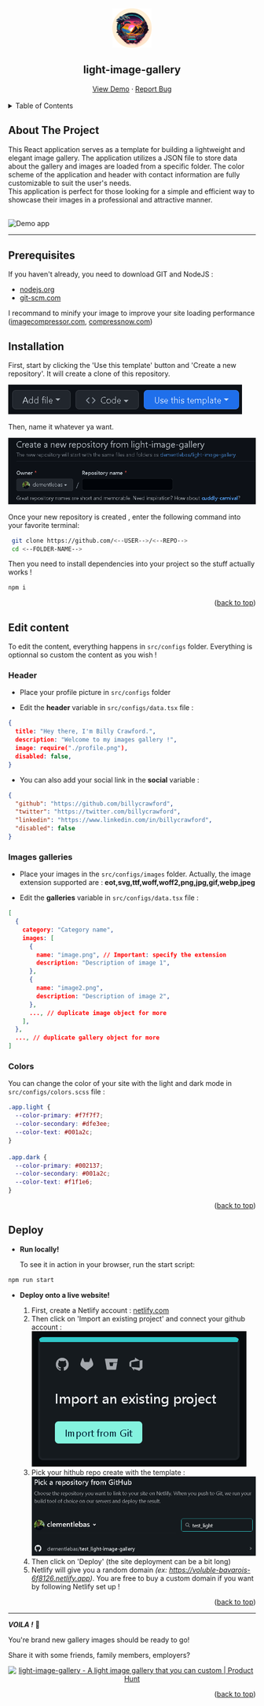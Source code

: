<a name="readme-top" id="readme-top"></a>

<!-- PROJECT SHIELDS -->
<!--
*** I'm using markdown "reference style" links for readability.
*** Reference links are enclosed in brackets [ ] instead of parentheses ( ).
*** See the bottom of this document for the declaration of the reference variables
*** for contributors-url, forks-url, etc. This is an optional, concise syntax you may use.
*** https://www.markdownguide.org/basic-syntax/#reference-style-links
-->

<!-- PROJECT LOGO -->
<br />
<div align="center">
  <a href="https://github.com/clementlebas/light-image-gallery">
    <img src="./docs/logo.png" alt="Logo" width="80" height="80">
  </a>

  <h2 align="center">light-image-gallery</h3>
  <a href="https://gallery.clementlebas.dev/">View Demo</a>
  ·
  <a href="https://github.com/clementlebas/light-image-gallery/issues">Report Bug</a>
  <br />
  <br />
</div>

<!-- TABLE OF CONTENTS -->
<details>
  <summary>Table of Contents</summary>
  <ol>
    <li>
      <a href="#about-the-project">About The Project</a>
    </li>
    <li><a href="#prerequisites">Prerequisites</a></li>
    <li><a href="#installation">Installation</a></li>
    <li><a href="#edit-content">Edit content</a></li>
    <li><a href="#deploy">Deploy</a></li>
  </ol>
</details>

## About The Project

  <p align="left" id="about-the-project">
    This React application serves as a template for building a lightweight and elegant image gallery. The application utilizes a JSON file to store data about the gallery and images are loaded from a specific folder. The color scheme of the application and header with contact information are fully customizable to suit the user's needs. 
    <br />
    This application is perfect for those looking for a simple and efficient way to showcase their images in a professional and attractive manner.
    <br />
    <br /> 
  </p>

![Demo app](/docs/demo.gif)

<!-- ABOUT THE PROJECT -->

---

## **Prerequisites**

If you haven't already, you need to download GIT and NodeJS :

- [nodejs.org](https://nodejs.org/)
- [git-scm.com](https://git-scm.com/downloads)

I recommand to minify your image to improve your site loading performance ([imagecompressor.com](https://imagecompressor.com/), [compressnow.com](https://compressnow.com/))

## **Installation**

First, start by clicking the 'Use this template' button and 'Create a new repository'. It will create a clone of this repository.

![Demo app](/docs/usetemplate.png)

Then, name it whatever ya want.

![Demo app](/docs/createrepo.png)

Once your new repository is created , enter the following command into your favorite terminal:

```sh
 git clone https://github.com/<--USER-->/<--REPO-->
 cd <--FOLDER-NAME-->
```

Then you need to install dependencies into your project so the stuff actually works !

```sh
npm i
```

<p align="right">(<a href="#readme-top">back to top</a>)</p>

<!-- USAGE EXAMPLES -->

## **Edit content**

To edit the content, everything happens in `src/configs` folder. Everything is optionnal so custom the content as you wish !

### **Header**

- Place your profile picture in `src/configs` folder

- Edit the **header** variable in `src/configs/data.tsx` file :

```json
{
  title: "Hey there, I'm Billy Crawford.",
  description: "Welcome to my images gallery !",
  image: require("./profile.png"),
  disabled: false,
}
```

- You can also add your social link in the **social** variable :

```json
{
  "github": "https://github.com/billycrawford",
  "twitter": "https://twitter.com/billycrawford",
  "linkedin": "https://www.linkedin.com/in/billycrawford",
  "disabled": false
}
```

### **Images galleries**

- Place your images in the `src/configs/images` folder. Actually, the image extension supported are : **eot,svg,ttf,woff,woff2,png,jpg,gif,webp,jpeg**

- Edit the **galleries** variable in `src/configs/data.tsx` file :

```json
[
  {
    category: "Category name",
    images: [
      {
        name: "image.png", // Important: specify the extension
        description: "Description of image 1",
      },
      {
        name: "image2.png",
        description: "Description of image 2",
      },
      ..., // duplicate image object for more
    ],
  },
  ..., // duplicate gallery object for more
]
```

### **Colors**

You can change the color of your site with the light and dark mode in `src/configs/colors.scss` file :

```css
.app.light {
  --color-primary: #f7f7f7;
  --color-secondary: #dfe3ee;
  --color-text: #001a2c;
}

.app.dark {
  --color-primary: #002137;
  --color-secondary: #001a2c;
  --color-text: #f1f1e6;
}
```

<p align="right">(<a href="#readme-top">back to top</a>)</p>

## **Deploy**

- **Run locally!**

  To see it in action in your browser, run the start script:

```sh
npm run start
```

- **Deploy onto a live website!**

  1. First, create a Netlify account : [netlify.com](https://app.netlify.com/)
  2. Then click on 'Import an existing project' and connect your github account :
     ![Demo app](/docs/importproject.png)
  3. Pick your hithub repo create with the template :
     ![Demo app](/docs/pickrepo.png)
  4. Then click on 'Deploy' (the site deployment can be a bit long)
  5. Netlify will give you a random domain _(ex: https://voluble-bavarois-6f8126.netlify.app)_.
     You are free to buy a custom domain if you want by following Netlify set up !

<p align="right">(<a href="#readme-top">back to top</a>)</p>

---

**_VOILA !_** 🎉

You're brand new gallery images should be ready to go!

Share it with some friends, family members, employers?

<div align="center">
<a target="_blank" href="https://www.producthunt.com/posts/light-image-gallery?utm_source=badge-featured&utm_medium=badge&utm_souce=badge-light&#0045;image&#0045;gallery" target="_blank"><img src="https://api.producthunt.com/widgets/embed-image/v1/featured.svg?post_id=389766&theme=light" alt="light&#0045;image&#0045;gallery - A&#0032;light&#0032;image&#0032;gallery&#0032;that&#0032;you&#0032;can&#0032;custom | Product Hunt" style="width: 250px; height: 54px;" width="250" height="54" /></a>
</div>


<p align="right">(<a href="#readme-top">back to top</a>)</p>
